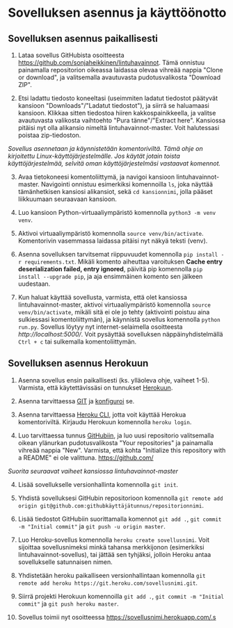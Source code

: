 # Sovelluksen asennus ja käyttöönotto

## Sovelluksen asennus paikallisesti

1. Lataa sovellus GitHubista osoitteesta https://github.com/sonjaheikkinen/lintuhavainnot. Tämä onnistuu painamalla repositorion oikeassa laidassa olevaa vihreää nappia "Clone or download", ja valitsemalla avautuvasta pudotusvalikosta "Download ZIP".

2. Etsi ladattu tiedosto koneeltasi (useimmiten ladatut tiedostot päätyvät kansioon "Downloads"/"Ladatut tiedostot"), ja siirrä se haluamaasi kansioon. Klikkaa sitten tiedostoa hiiren kakkospainikkeella, ja valitse avautuvasta valikosta vaihtoehto "Pura tänne"/"Extract here". Kansiossa pitäisi nyt olla alikansio nimeltä lintuhavainnot-master. Voit halutessasi poistaa zip-tiedoston. 

*Sovellus asennetaan ja käynnistetään komentoriviltä. Tämä ohje on kirjoitettu Linux-käyttöjärjestelmälle. Jos käytät jotain toista käyttöjärjestelmää, selvitä oman käyttöjärjestelmäsi vastaavat komennot.*

3. Avaa tietokoneesi komentoliittymä, ja navigoi kansioon lintuhavainnot-master. Navigointi onnistuu esimerkiksi komennoilla `ls`, joka näyttää tämänhetkisen kansiosi alikansiot, sekä `cd kansionnimi`, jolla pääset liikkuumaan seuraavaan kansioon. 

4. Luo kansioon Python-virtuaaliympäristö komennolla `python3 -m venv venv`.

5. Aktivoi virtuaaliympäristö komennolla `source venv/bin/activate`. Komentorivin vasemmassa laidassa pitäisi nyt näkyä teksti (venv). 

5. Asenna sovelluksen tarvitsemat riippuvuudet komennolla `pip install -r requirements.txt`. Mikäli komento aiheuttaa varoituksen **Cache entry deserialization failed, entry ignored**, päivitä pip komennolla `pip install --upgrade pip`, ja aja ensimmäinen komento sen jälkeen uudestaan.

6. Kun haluat käyttää sovellusta, varmista, että olet kansiossa lintuhavainnot-master, aktivoi virtuaaliympäristö komennolla `source venv/bin/activate`, mikäli sitä ei ole jo tehty (aktivointi poistuu aina sulkiessasi komentoliittymän), ja käynnistä sovellus komennolla `python run.py`. Sovellus löytyy nyt internet-selaimella osoitteesta *http://localhost:5000/*. Voit pysäyttää sovelluksen näppäinyhdistelmällä `Ctrl + c` tai sulkemalla komentoliittymän. 


## Sovelluksen asennus Herokuun

1. Asenna sovellus ensin paikallisesti (ks. ylläoleva ohje, vaiheet 1-5). Varmista, että käytettävissäsi on tunnukset [Herokuun](https://www.heroku.com/). 

2. Asenna tarvittaessa [GIT](https://git-scm.com/book/en/v2/Getting-Started-Installing-Git) ja [konfiguroi](https://git-scm.com/book/en/v2/Getting-Started-First-Time-Git-Setup) se. 

2. Asenna tarvittaessa [Heroku CLI](https://devcenter.heroku.com/articles/heroku-cli), jotta voit käyttää Herokua komentoriviltä. Kirjaudu Herokuun komennolla `heroku login`. 

3. Luo tarvittaessa tunnus [GitHubiin](https://github.com/), ja luo uusi repositorio valitsemalla oikean ylänurkan pudotusvalikosta "Your repositories" ja painamalla vihreää nappia "New". Varmista, että kohta "Initialize this repository with a README" ei ole valittuna. https://github.com/

*Suorita seuraavat vaiheet kansiossa lintuhavainnot-master*

4. Lisää sovellukselle versionhallinta komennolla `git init`. 

5. Yhdistä sovelluksesi GitHubin repositorioon komennolla `git remote add origin git@github.com:githubkäyttäjätunnus/repositorionnimi`.

6. Lisää tiedostot GitHubiin suorittamalla komennot `git add .`, `git commit -m "Initial commit"` ja `git push -u origin master`. 

7. Luo Heroku-sovellus komennolla `heroku create sovellusnimi`. Voit sijoittaa sovellusnimeksi minkä tahansa merkkijonon (esimerkiksi lintuhavainnot-sovellus), tai jättää sen tyhjäksi, jolloin Heroku antaa sovellukselle satunnaisen nimen. 

8. Yhdistetään heroku paikalliseen versionhallintaan komennolla `git remote add heroku https://git.heroku.com/sovellusnimi.git`.

8. Siirrä projekti Herokuun komennoilla `git add .`, `git commit -m "Initial commit"` ja `git push heroku master`.

9. Sovellus toimii nyt osoitteessa https://sovellusnimi.herokuapp.com/.s
